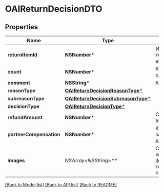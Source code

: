 # OAIReturnDecisionDTO

## Properties
Name | Type | Description | Notes
------------ | ------------- | ------------- | -------------
**returnItemId** | **NSNumber*** | Идентификатор товара в возврате. | [optional] 
**count** | **NSNumber*** | Количество единиц товара. | [optional] 
**comment** | **NSString*** | Комментарий. | [optional] 
**reasonType** | [**OAIReturnDecisionReasonType***](OAIReturnDecisionReasonType.md) |  | [optional] 
**subreasonType** | [**OAIReturnDecisionSubreasonType***](OAIReturnDecisionSubreasonType.md) |  | [optional] 
**decisionType** | [**OAIReturnDecisionType***](OAIReturnDecisionType.md) |  | [optional] 
**refundAmount** | **NSNumber*** | Сумма возврата. | [optional] 
**partnerCompensation** | **NSNumber*** | Компенсация за обратную доставку. | [optional] 
**images** | **NSArray&lt;NSString*&gt;*** | Список хеш-кодов фотографий товара от покупателя. | [optional] 

[[Back to Model list]](../README.md#documentation-for-models) [[Back to API list]](../README.md#documentation-for-api-endpoints) [[Back to README]](../README.md)


